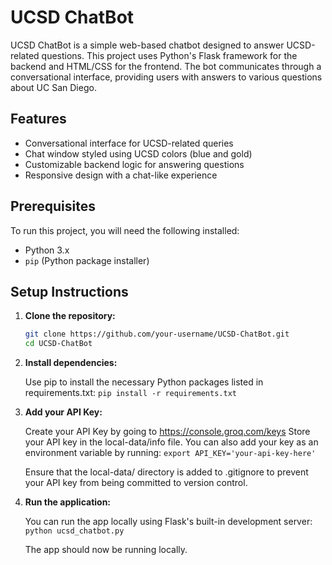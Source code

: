 # UCSD ChatBot

UCSD ChatBot is a simple web-based chatbot designed to answer UCSD-related questions. This project uses Python's Flask framework for the backend and HTML/CSS for the frontend. The bot communicates through a conversational interface, providing users with answers to various questions about UC San Diego.

## Features

- Conversational interface for UCSD-related queries
- Chat window styled using UCSD colors (blue and gold)
- Customizable backend logic for answering questions
- Responsive design with a chat-like experience

## Prerequisites

To run this project, you will need the following installed:

- Python 3.x
- `pip` (Python package installer)

## Setup Instructions

1. **Clone the repository:**

   ```bash
   git clone https://github.com/your-username/UCSD-ChatBot.git
   cd UCSD-ChatBot

2. **Install dependencies:**

   Use pip to install the necessary Python packages listed in requirements.txt:
   `pip install -r requirements.txt`

3. **Add your API Key:**

   Create your API Key by going to https://console.groq.com/keys
   Store your API key in the local-data/info file. You can also add your key as an environment variable by running:
   `export API_KEY='your-api-key-here'`

   Ensure that the local-data/ directory is added to .gitignore to prevent your API key from being committed to version control.

5. **Run the application:**

   You can run the app locally using Flask's built-in development server:
   `python ucsd_chatbot.py`

   The app should now be running locally.

